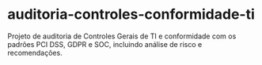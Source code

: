 # auditoria-controles-conformidade-ti
Projeto de auditoria de Controles Gerais de TI e conformidade com os padrões PCI DSS, GDPR e SOC, incluindo análise de risco e recomendações.
